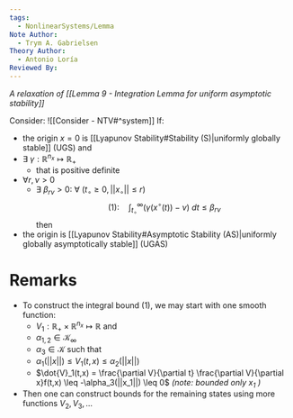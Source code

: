 ```yaml
---
tags:
  - NonlinearSystems/Lemma
Note Author:
  - Trym A. Gabrielsen
Theory Author:
  - Antonio Loría
Reviewed By:
---
```

*A relaxation of [[Lemma 9 - Integration Lemma for uniform asymptotic stability]]*

Consider: ![[Consider - NTV#^system]]
If:
- the origin $x=0$ is [[Lyapunov Stability#Stability (S)|uniformly globally stable]] (UGS)
and
- $\exists~\gamma:\mathbb{R}^{n_x}\mapsto\mathbb{R}_+$
	- that is positive definite
- $\forall r,\nu >0$ 
	- $\exists~\beta_{r\nu} >0:~\forall~(t_\circ\geq0,||x_\circ||\leq r)$
	$$(1):\quad \int_{t_\circ}^{\infty} \bigg( \gamma(x^\circ(t)) -\nu \bigg) ~dt \leq \beta_{r\nu}$$
then
- the origin is [[Lyapunov Stability#Asymptotic Stability (AS)|uniformly globally asymptotically stable]] (UGAS)



# Remarks
- To construct the integral bound (1), we may start with one smooth function:
	- $V_1:\mathbb{R}_+\times\mathbb{R}^{n_x}\mapsto\mathbb{R}$
	and
	- $\alpha_{1,2} \in \mathcal{K}_\infty$
	- $\alpha_3 \in\mathcal{K}$
	such that
	- $\alpha_1(||x||) \leq V_1(t,x) \leq \alpha_2(||x||)$
	- $\dot{V}_1(t,x) = \frac{\partial V}{\partial t} \frac{\partial V}{\partial x}f(t,x) \leq -\alpha_3(||x_1||) \leq 0$   *(note: bounded only $x_1$ )*
- Then one can construct bounds for the remaining states using more functions $V_2,V_3,\dots$ 